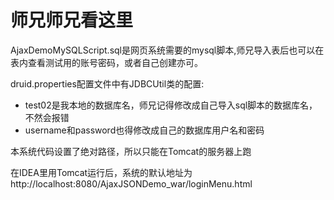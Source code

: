 # 师兄师兄看这里

AjaxDemoMySQLScript.sql是网页系统需要的mysql脚本,师兄导入表后也可以在表内查看测试用的账号密码，或者自己创建亦可。

druid.properties配置文件中有JDBCUtil类的配置:

- test02是我本地的数据库名，师兄记得修改成自己导入sql脚本的数据库名，不然会报错
- username和password也得修改成自己的数据库用户名和密码

本系统代码设置了绝对路径，所以只能在Tomcat的服务器上跑

在IDEA里用Tomcat运行后，系统的默认地址为http://localhost:8080/AjaxJSONDemo_war/loginMenu.html

